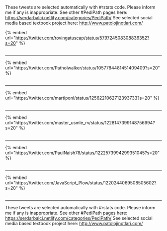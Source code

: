 

These tweets are selected automatically with #rstats code. Please inform me if any is inappropriate.
See other #PediPath pages here: https://serdarbalci.netlify.com/categories/PediPath/ 
See selected social media based textbook project here: http://www.patolojinotlari.com/

{% embed url="https://twitter.com/rovingatuscap/status/579724508308836352?s=20" %}<br>
<br>
<hr>
{% embed url="https://twitter.com/Patholwalker/status/1057784481451409409?s=20" %}<br>
<br>
<hr>
{% embed url="https://twitter.com/martiponi/status/1256221062712393733?s=20" %}<br>
<br>
<hr>
{% embed url="https://twitter.com/master_usmle_rv/status/1228147399148756994?s=20" %}<br>
<br>
<hr>
{% embed url="https://twitter.com/PaulNaish78/status/1222573994299351045?s=20" %}<br>
<br>
<hr>
{% embed url="https://twitter.com/JavaScript_Plow/status/1220244069508505602?s=20" %}<br>
<br>
<hr>


These tweets are selected automatically with #rstats code. Please inform me if any is inappropriate.
See other #PediPath pages here: https://serdarbalci.netlify.com/categories/PediPath/ 
See selected social media based textbook project here: http://www.patolojinotlari.com/
